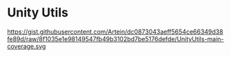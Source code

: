 # Unity Utils
https://gist.githubusercontent.com/Artein/dc0873043aeff5654ce66349d38fe89d/raw/8f1035e1e98149547fb49b3102bd7be5176defde/UnityUtils-main-coverage.svg